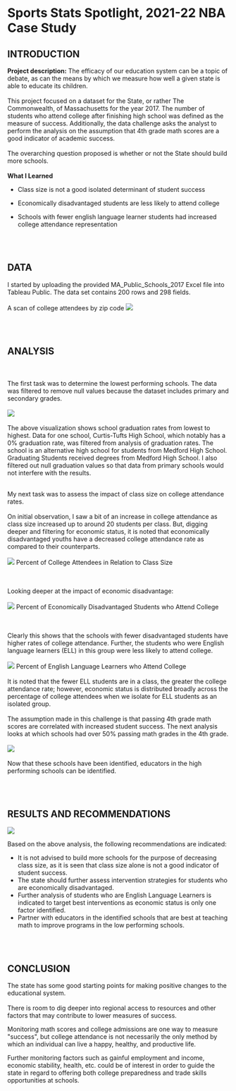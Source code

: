# Sports Stats Spotlight, 2021-22 NBA Case Study
 
## INTRODUCTION

**Project description:** The efficacy of our education system can be a topic of debate, as can the means by which we measure how well a given state is able to educate its children.
<br><br>
This project focused on a dataset for the State, or rather The Commonwealth, of Massachusetts for the year 2017. The number of students who attend college after finishing high school was defined as the measure of success. Additionally, the data challenge asks the analyst to perform the analysis on the assumption that 4th grade math scores are a good indicator of academic success.
<br><br>
The overarching question proposed is whether or not the State should build more schools.
<br><br>
**What I Learned**
* Class size is not a good isolated determinant of student success

* Economically disadvantaged students are less likely to attend college

* Schools with fewer english language learner students had increased college attendance representation

<br><br>
## DATA

I started by uploading the provided MA_Public_Schools_2017 Excel file into Tableau Public. The data set contains 200 rows and 298 fields.
<br><br>
A scan of college attendees by zip code
<img src="images/Distribution of College Attendees.png?raw=true"/>

<br><br>
## ANALYSIS
<br><br>
The first task was to determine the lowest performing schools. The data was filtered to remove null values because the dataset includes primary and secondary grades.
<br><br>
<img src="images/LowestGradRates_MA_Schools.png?raw=true"/>
<br><br>
The above visualization shows school graduation rates from lowest to highest. Data for one school, Curtis-Tufts High School, which notably has a 0% graduation rate, was filtered from analysis of graduation rates. The school is an alternative high school for students from Medford High School. Graduating Students received degrees from Medford High School. I also filtered out null graduation values so that data from primary schools would not interfere with the results.
<br><br>

My next task was to assess the impact of class size on college attendance rates.
<br><br>
On initial observation, I saw a bit of an increase in college attendance as class size increased up to around 20 students per class. But, digging deeper and filtering for economic status, it is noted that economically disadvantaged youths have a decreased college attendance rate as compared to their counterparts.
<br><br>
<img src="images/PercentCollegeVsClassSize_Image.png?raw=true"/>
Percent of College Attendees in Relation to Class Size

<br><br>
Looking deeper at the impact of economic disadvantage:
<br><br>
<img src="images/PercentCollegeVsEconomicDisadvantage_Image.png?raw=true"/>
Percent of Economically Disadvantaged Students who Attend College

<br><br>
Clearly this shows that the schools with fewer disadvantaged students have higher rates of college attendance. Further, the students who were English language learners (ELL) in this group were less likely to attend college.
<br><br>
<img src="images/PercentCollegeVsELL_Image.png?raw=true"/>
Percent of English Language Learners who Attend College
<br><br>
It is noted that the fewer ELL students are in a class, the greater the college attendance rate; however, economic status is distributed broadly across the percentage of college attendees when we isolate for ELL students as an isolated group.
<br><br>
The assumption made in this challenge is that passing 4th grade math scores are correlated with increased student success.
The next analysis looks at which schools had over 50% passing math grades in the 4th grade.
<br><br>
<img src="images/SchoolsPassingMath_Image.png?raw=true"/>
<br><br>
Now that these schools have been identified, educators in the high performing schools can be identified.

<br><br>
## RESULTS AND RECOMMENDATIONS

<img src="images/Dashboard_Massachusetts Student Success Evaluation.png?raw=true"/>

Based on the above analysis, the following recommendations are indicated:
* It is not advised to build more schools for the purpose of decreasing class size, as it is seen that class size alone is not a good indicator of student success.
* The state should further assess intervention strategies for students who are economically disadvantaged.
* Further analysis of students who are English Language Learners is indicated to target best interventions as economic status is only one factor identified.
* Partner with educators in the identified schools that are best at teaching math to improve programs in the low performing schools.

<br><br>
## CONCLUSION
The state has some good starting points for making positive changes to the educational system. 
<br><br>
There is room to dig deeper into regional access to resources and other factors that may contribute to lower measures of success.

Monitoring math scores and college admissions are one way to measure "success", but college attendance is not necessarily the only method by which an individual can live a happy, healthy, and productive life. 

Further monitoring factors such as gainful employment and income, economic stability, health, etc. could be of interest in order to guide the state in regard to offering both college preparedness and trade skills opportunities at schools.



